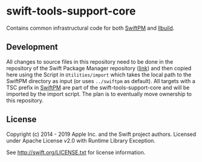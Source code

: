 swift-tools-support-core
=========================

Contains common infrastructural code for both [SwiftPM](https://github.com/apple/swift-package-manager)
and [llbuild](https://github.com/apple/swift-llbuild).

Development
-------------

All changes to source files in this repository need to be done in the repository of the Swift Package Manager repository ([link](https://github.com/apple/swift-package-manager)) and then copied here using the Script in `Utilities/import` which takes the local path to the SwiftPM directory as input (or uses `../swiftpm` as default).
All targets with a TSC prefix in [SwiftPM](https://github.com/apple/swift-package-manager) are part of the swift-tools-support-core and will be imported by the import script. The plan is to eventually move ownership to this repository.

License
-------

Copyright (c) 2014 - 2019 Apple Inc. and the Swift project authors.
Licensed under Apache License v2.0 with Runtime Library Exception.

See http://swift.org/LICENSE.txt for license information.


